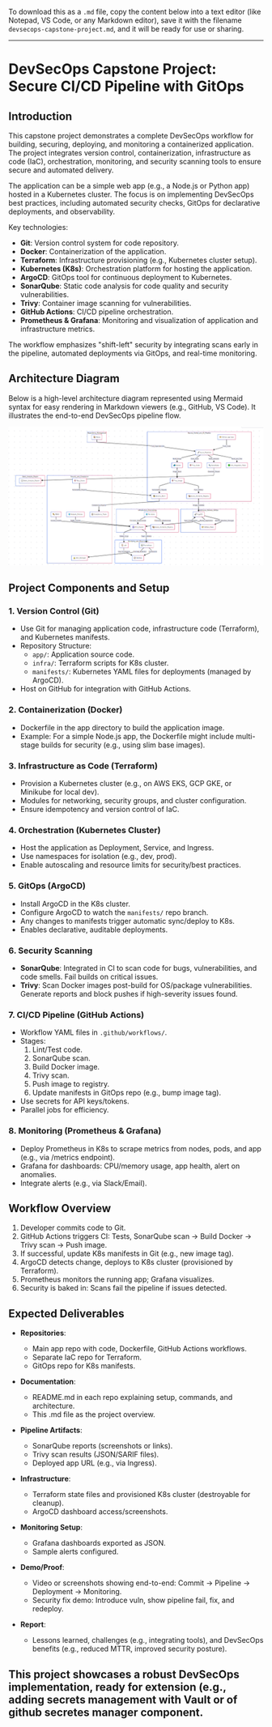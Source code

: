 To download this as a `.md` file, copy the content below into a text editor (like Notepad, VS Code, or any Markdown editor), save it with the filename `devsecops-capstone-project.md`, and it will be ready for use or sharing.

---

# DevSecOps Capstone Project: Secure CI/CD Pipeline with GitOps

## Introduction

This capstone project demonstrates a complete DevSecOps workflow for building, securing, deploying, and monitoring a containerized application. The project integrates version control, containerization, infrastructure as code (IaC), orchestration, monitoring, and security scanning tools to ensure secure and automated delivery.

The application can be a simple web app (e.g., a Node.js or Python app) hosted in a Kubernetes cluster. The focus is on implementing DevSecOps best practices, including automated security checks, GitOps for declarative deployments, and observability.

Key technologies:
- **Git**: Version control system for code repository.
- **Docker**: Containerization of the application.
- **Terraform**: Infrastructure provisioning (e.g., Kubernetes cluster setup).
- **Kubernetes (K8s)**: Orchestration platform for hosting the application.
- **ArgoCD**: GitOps tool for continuous deployment to Kubernetes.
- **SonarQube**: Static code analysis for code quality and security vulnerabilities.
- **Trivy**: Container image scanning for vulnerabilities.
- **GitHub Actions**: CI/CD pipeline orchestration.
- **Prometheus & Grafana**: Monitoring and visualization of application and infrastructure metrics.

The workflow emphasizes "shift-left" security by integrating scans early in the pipeline, automated deployments via GitOps, and real-time monitoring.

## Architecture Diagram

Below is a high-level architecture diagram represented using Mermaid syntax for easy rendering in Markdown viewers (e.g., GitHub, VS Code). It illustrates the end-to-end DevSecOps pipeline flow.

![Project Diagram](assets/final-project%20Arch.png)

## Project Components and Setup

### 1. Version Control (Git)
- Use Git for managing application code, infrastructure code (Terraform), and Kubernetes manifests.
- Repository Structure:
  - `app/`: Application source code.
  - `infra/`: Terraform scripts for K8s cluster.
  - `manifests/`: Kubernetes YAML files for deployments (managed by ArgoCD).
- Host on GitHub for integration with GitHub Actions.

### 2. Containerization (Docker)
- Dockerfile in the app directory to build the application image.
- Example: For a simple Node.js app, the Dockerfile might include multi-stage builds for security (e.g., using slim base images).

### 3. Infrastructure as Code (Terraform)
- Provision a Kubernetes cluster (e.g., on AWS EKS, GCP GKE, or Minikube for local dev).
- Modules for networking, security groups, and cluster configuration.
- Ensure idempotency and version control of IaC.

### 4. Orchestration (Kubernetes Cluster)
- Host the application as Deployment, Service, and Ingress.
- Use namespaces for isolation (e.g., dev, prod).
- Enable autoscaling and resource limits for security/best practices.

### 5. GitOps (ArgoCD)
- Install ArgoCD in the K8s cluster.
- Configure ArgoCD to watch the `manifests/` repo branch.
- Any changes to manifests trigger automatic sync/deploy to K8s.
- Enables declarative, auditable deployments.

### 6. Security Scanning
- **SonarQube**: Integrated in CI to scan code for bugs, vulnerabilities, and code smells. Fail builds on critical issues.
- **Trivy**: Scan Docker images post-build for OS/package vulnerabilities. Generate reports and block pushes if high-severity issues found.

### 7. CI/CD Pipeline (GitHub Actions)
- Workflow YAML files in `.github/workflows/`.
- Stages:
  1. Lint/Test code.
  2. SonarQube scan.
  3. Build Docker image.
  4. Trivy scan.
  5. Push image to registry.
  6. Update manifests in GitOps repo (e.g., bump image tag).
- Use secrets for API keys/tokens.
- Parallel jobs for efficiency.

### 8. Monitoring (Prometheus & Grafana)
- Deploy Prometheus in K8s to scrape metrics from nodes, pods, and app (e.g., via /metrics endpoint).
- Grafana for dashboards: CPU/memory usage, app health, alert on anomalies.
- Integrate alerts (e.g., via Slack/Email).

## Workflow Overview

1. Developer commits code to Git.
2. GitHub Actions triggers CI: Tests, SonarQube scan → Build Docker → Trivy scan → Push image.
3. If successful, update K8s manifests in Git (e.g., new image tag).
4. ArgoCD detects change, deploys to K8s cluster (provisioned by Terraform).
5. Prometheus monitors the running app; Grafana visualizes.
6. Security is baked in: Scans fail the pipeline if issues detected.

## Expected Deliverables

- **Repositories**:
  - Main app repo with code, Dockerfile, GitHub Actions workflows.
  - Separate IaC repo for Terraform.
  - GitOps repo for K8s manifests.

- **Documentation**:
  - README.md in each repo explaining setup, commands, and architecture.
  - This .md file as the project overview.

- **Pipeline Artifacts**:
  - SonarQube reports (screenshots or links).
  - Trivy scan results (JSON/SARIF files).
  - Deployed app URL (e.g., via Ingress).

- **Infrastructure**:
  - Terraform state files and provisioned K8s cluster (destroyable for cleanup).
  - ArgoCD dashboard access/screenshots.

- **Monitoring Setup**:
  - Grafana dashboards exported as JSON.
  - Sample alerts configured.

- **Demo/Proof**:
  - Video or screenshots showing end-to-end: Commit → Pipeline → Deployment → Monitoring.
  - Security fix demo: Introduce vuln, show pipeline fail, fix, and redeploy.

- **Report**:
  - Lessons learned, challenges (e.g., integrating tools), and DevSecOps benefits (e.g., reduced MTTR, improved security posture).

This project showcases a robust DevSecOps implementation, ready for extension (e.g., adding secrets management with Vault or of github secretes manager component.
---